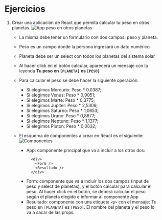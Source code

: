 # Ejercicios

1. Crear una aplicación de React que permita calcular tu peso en otros planetas.
  ![App peso en otros planetas](http://g.recordit.co/mSOHY8ImCh.gif)

    * La misma debe tener un formulario con dos campos: peso y planeta.
    * Peso es un campo donde la persona ingresará un dato numérico
    * Planeta debe ser un select con todos los planetas del sistema solar
    * Al hacer click en el botón calcular, aparecerá un mensaje con la leyenda **Tu peso en `[PLANETA]` es `[PESO]`**
    * Para calcular el peso se debe hacer la siguiente operación:
      * Si elegimos Mercurio: Peso * 0.0387;
      * Si elegimos Venus: Peso * 0,9051;
      * Si elegimos Marte: Peso * 0,3775;
      * Si elegimos Jupiter: Peso * 2,5306;
      * Si elegimos Saturno: Peso * 1,0653;
      * Si elegimos Urano: Peso * 0,8877;
      * Si elegimos Neptuno: Peso * 1,1377;
      * Si elegimos Pluton: Peso * 0,0632;

    * El esquema de componentes a crear en React es el siguiente:
    ![Componentes](https://file-mseiienkbd.now.sh/)

      * App: componente principal que va a incluir a los otros dos:
        ```
          <div>
            <Form />
            <Resultado />
          </div>
        ```
      * Form: componente que va a incluir los dos campos (input de peso y select de planetas), y el botón calcular para calcular el peso. Al hacer click en el botón, se deberá calcular el peso según el planeta elegido e informar al componente App
      * Resultado: componente con una etiqueta `<p>` con el mensaje: Tu peso en `[PLANETA]` es `[PESO]`. El nombre del planeta y el peso lo va a sacar de las props.